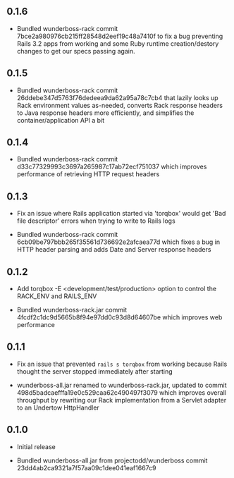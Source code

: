 ## 0.1.6

* Bundled wunderboss-rack commit
  7bce2a980976cb215ff28548d2eef19c48a7410f to fix a bug preventing
  Rails 3.2 apps from working and some Ruby runtime creation/destory
  changes to get our specs passing again.

## 0.1.5

* Bundled wunderboss-rack commit
  26ddebe347d5763f76dedeea9da62a95a78c7cb4 that lazily looks up Rack
  environment values as-needed, converts Rack response headers to Java
  response headers more efficiently, and simplifies the
  container/application API a bit

## 0.1.4

* Bundled wunderboss-rack commit
  d33c77329993c3697a265987c17ab72ecf751037 which improves performance
  of retrieving HTTP request headers

## 0.1.3

* Fix an issue where Rails application started via 'torqbox' would get
  'Bad file descriptor' errors when trying to write to Rails logs

* Bundled wunderboss-rack commit
  6cb09be797bbb265f35561d736692e2afcaea77d which fixes a bug in HTTP
  header parsing and adds Date and Server response headers


## 0.1.2

* Add torqbox -E <development/test/production> option to control the
  RACK_ENV and RAILS_ENV

* Bundled wunderboss-rack.jar commit
  4fcdf2c1dc9d5665b8f94e97dd0c93d8d64607be which improves web
  performance

## 0.1.1

* Fix an issue that prevented `rails s torqbox` from working because
  Rails thought the server stopped immediately after starting

* wunderboss-all.jar renamed to wunderboss-rack.jar, updated to commit
  498d5badcaefffa19e0c529caa62c490497f3079 which improves overall
  throughput by rewriting our Rack implementation from a Servlet
  adapter to an Undertow HttpHandler

## 0.1.0

* Initial release

* Bundled wunderboss-all.jar from projectodd/wunderboss commit
  23dd4ab2ca9321a7f57aa09c1dee041eaf1667c9
